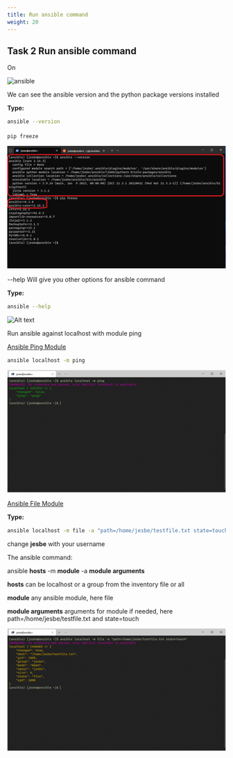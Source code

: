 ```yaml
---
title: Run ansible command
weight: 20
---
```


## Task 2 Run ansible command

On

![ansible](/images/ansible.png)

We can see the ansible version and the python package versions installed

__Type:__

```bash
ansible --version

pip freeze

```

![Alt text](images/004_install_ansible_version.png?raw=true "Ansible --version")

--help Will give you other options for ansible command

__Type:__

```bash
ansible --help

```

![Alt text](images/004_ansible_help.png?raw=true "Ansible --help")

Run ansible against localhost with module ping

[Ansible Ping Module](https://docs.ansible.com/ansible/latest/modules/ping_module.html)

```bash
ansible localhost -m ping

```

![Alt text](images/005_install_ansible_localhost_ping.png?raw=true "Ansible localhost ping")

[Ansible File Module](https://docs.ansible.com/ansible/latest/collections/ansible/builtin/file_module.html)

__Type:__

```bash
ansible localhost -m file -a "path=/home/jesbe/testfile.txt state=touch"
```

change __jesbe__ with your username

The ansible command:

ansible __hosts__ -m __module__ -a __module arguments__

__hosts__ can be localhost or a group from the inventory file or all

__module__ any ansible module, here file

__module arguments__ arguments for module if needed, here path=/home/jesbe/testfile.txt and state=touch

![Alt text](images/006_install_ansible_localhost_file.png?raw=true "Ansible localhost ping")
